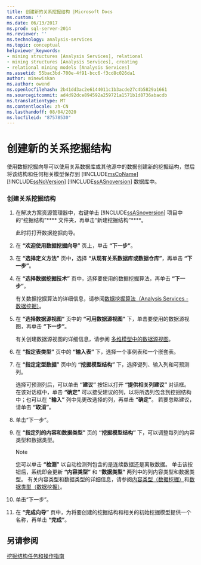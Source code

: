 ```yaml
---
title: 创建新的关系挖掘结构 |Microsoft Docs
ms.custom: ''
ms.date: 06/13/2017
ms.prod: sql-server-2014
ms.reviewer: ''
ms.technology: analysis-services
ms.topic: conceptual
helpviewer_keywords:
- mining structures [Analysis Services], relational
- mining structures [Analysis Services], creating
- relational mining models [Analysis Services]
ms.assetid: 55bac3bd-700e-4f91-bcc6-f3cd8c026da1
author: minewiskan
ms.author: owend
ms.openlocfilehash: 2b41dd3ac2e6144011c1b3acde27c4b5829a1661
ms.sourcegitcommit: ad4d92dce894592a259721a1571b1d8736abacdb
ms.translationtype: MT
ms.contentlocale: zh-CN
ms.lasthandoff: 08/04/2020
ms.locfileid: "87578530"
---
```

# <a name="create-a-new-relational-mining-structure"></a>创建新的关系挖掘结构
  使用数据挖掘向导可以使用关系数据库或其他源中的数据创建新的挖掘结构，然后将该结构和任何相关模型保存到 [!INCLUDE[msCoName](../../includes/msconame-md.md)] [!INCLUDE[ssNoVersion](../../includes/ssnoversion-md.md)] [!INCLUDE[ssASnoversion](../../includes/ssasnoversion-md.md)] 数据库中。  
  
### <a name="to-create-a-relational-mining-structure"></a>创建关系挖掘结构  
  
1.  在解决方案资源管理器中，右键单击 [!INCLUDE[ssASnoversion](../../includes/ssasnoversion-md.md)] 项目中的“挖掘结构”**** 文件夹，再单击“新建挖掘结构”****。  
  
     此时将打开数据挖掘向导。  
  
2.  在 **“欢迎使用数据挖掘向导”** 页上，单击 **“下一步”**。  
  
3.  在 **“选择定义方法”** 页中，选择 **“从现有关系数据库或数据仓库”**，再单击 **“下一步”**。  
  
4.  在 **“选择数据挖掘技术”** 页中，选择要使用的数据挖掘算法，再单击 **“下一步”**。  
  
     有关数据挖掘算法的详细信息，请参阅[数据挖掘算法（Analysis Services - 数据挖掘）](data-mining-algorithms-analysis-services-data-mining.md)。  
  
5.  在 **“选择数据源视图”** 页中的 **“可用数据源视图”** 下，单击要使用的数据源视图，再单击 **“下一步”**。  
  
     有关创建数据源视图的详细信息，请参阅 [多维模型中的数据源视图](../multidimensional-models/data-source-views-in-multidimensional-models.md)。  
  
6.  在 **“指定表类型”** 页中的 **“输入表”** 下，选择一个事例表和一个嵌套表。  
  
7.  在 **“指定定型数据”** 页中的 **“挖掘模型结构”** 下，选择键列、输入列和可预测列。  
  
     选择可预测列后，可以单击 **“建议”** 按钮以打开 **“提供相关列建议”** 对话框。 在该对话框中，单击 **“确定”** 可以接受建议的列，以将所选列包含到挖掘结构中；也可以在 **“输入”** 列中先更改选择的列，再单击 **“确定”**。 若要忽略建议，请单击 **“取消”**。  
  
8.  单击“下一步”。  
  
9. 在 **“指定列的内容和数据类型”** 页的 **“挖掘模型结构”** 下，可以调整每列的内容类型和数据类型。  
  
    > [!NOTE]  
    >  您可以单击 **“检测”** 以自动检测列包含的是连续数据还是离散数据。 单击该按钮后，系统即会更新 **“内容类型”** 和 **“数据类型”** 两列中的列内容类型和数据类型。 有关内容类型和数据类型的详细信息，请参阅[内容类型（数据挖掘）](content-types-data-mining.md)和[数据类型（数据挖掘）](data-types-data-mining.md)。  
  
10. 单击“下一步”。  
  
11. 在 **“完成向导”** 页中，为将要创建的挖掘结构和相关的初始挖掘模型提供一个名称，再单击 **“完成”**。  
  
## <a name="see-also"></a>另请参阅  
 [挖掘结构任务和操作指南](mining-structure-tasks-and-how-tos.md)  
  
  
